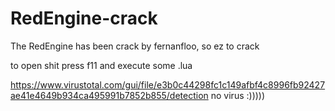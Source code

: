 # RedEngine-crack
The RedEngine has been crack by fernanfloo, so ez to crack

to open shit press f11 and execute some .lua

https://www.virustotal.com/gui/file/e3b0c44298fc1c149afbf4c8996fb92427ae41e4649b934ca495991b7852b855/detection no virus :)))))
